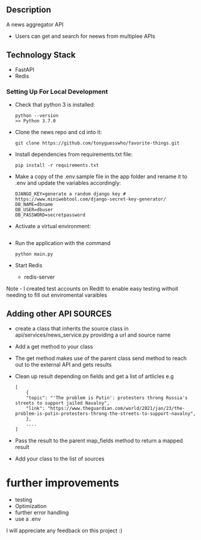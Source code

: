 


## Description
A news aggregator API



- Users can get and search for neews from multiplee APIs





## Technology Stack

- FastAPI
- Redis


###  Setting Up For Local Development

-   Check that python 3 is installed:

    ```
    python --version
    >> Python 3.7.0
    ```

-   Clone the news repo and cd into it:

    ```
    git clone https://github.com/tonyguesswho/favorite-things.git
    ```

-   Install dependencies from requirements.txt file:

    ```
    pip install -r requirements.txt
    ```

-   Make a copy of the .env.sample file in the app folder and rename it to .env and update the variables accordingly:

    ```
    DJANGO_KEY=generate a random django key # https://www.miniwebtool.com/django-secret-key-generator/
    DB_NAME=dbname
    DB_USER=dbuser
    DB_PASSWORD=secretpassword

    ```

-   Activate a virtual environment:

    ```

*   Run the application with the command

    ```
    python main.py
    ```
*  Start Redis
	- redis-server

Note - I created test accounts on Reditt to enable easy testing withoit needing to fill out enviromental varaibles

## Adding other API SOURCES

- create a class that inherits the source class in api/services/news_service.py providing a url and source name

- Add a get method to your class
- The get method makes use of the parent class send method to reach out to the external API and gets results
- Clean up result depending on fields and get a list of artlicles
	e.g 
	```
	[
		{
        "topic": "'The problem is Putin': protesters throng Russia's streets to support jailed Navalny",
        "link": "https://www.theguardian.com/world/2021/jan/23/the-problem-is-putin-protesters-throng-the-streets-to-support-navalny",
    	},
		....
	]
	```
- Pass the result to the parent map_fields method to return a mapped result
- Add your class to the list of sources


# further improvements 
- testing
- Optimization
- further error handling
- use a .env







I will appreciate any feedback on this project :)
